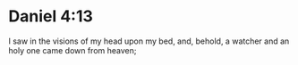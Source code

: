# Daniel 4:13

I saw in the visions of my head upon my bed, and, behold, a watcher and an holy one came down from heaven;